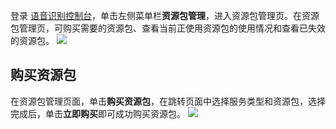 登录 [语音识别控制台](https://console.cloud.tencent.com/asr)，单击左侧菜单栏**资源包管理**，进入资源包管理页。在资源包管理页，可购买需要的资源包、查看当前正使用资源包的使用情况和查看已失效的资源包。
![](https://main.qcloudimg.com/raw/5a2c68dd6cbf16713163c82025f0047a.png)

## 购买资源包
在资源包管理页面，单击**购买资源包**，在跳转页面中选择服务类型和资源包，选择完成后，单击**立即购买**即可成功购买资源包。
![](https://qcloudimg.tencent-cloud.cn/raw/6b042c683582e4db549094e4709529c5.png)

